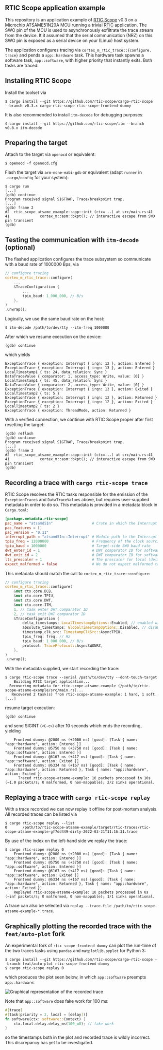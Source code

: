 RTIC Scope application example
---

This repository is an application example of [RTIC Scope](https://github.com/rtic-scope) v0.3 on a Microchip ATSAME51N20A MCU running a trivial [RTIC](https://rtic.rs) application.
The SWO pin of the MCU is used to asynchronously exfiltrate the trace stream from the device.
It it assumed that the serial communication (NRZ) on this SWO pin is exposed as a serial device on your (Linux) host system.

The application configures tracing via `cortex_m_rtic_trace::{configure, trace}` and pends a `app::hardware` task.
This hardware task spawns a software task, `app::software`, with higher priority that instantly exits.
Both tasks are traced.

## Installing RTIC Scope
Install the toolset via
```
$ cargo install --git https://github.com/rtic-scope/cargo-rtic-scope  --branch v0.3.x cargo-rtic-scope rtic-scope-frontend-dummy
```

It is also recommended to install `itm-decode` for debugging purposes:
```
$ cargo install --git https://github.com/rtic-scope/itm --branch v0.8.x itm-decode
```

## Preparing the target
Attach to the target via `openocd` or equivalent:
```
$ openocd -f openocd.cfg
```

Flash the target via `arm-none-eabi-gdb` or equivalent (adapt `runner` in `.cargo/config` for your system):
```
$ cargo run
[...]
(gdb) continue
Program received signal SIGTRAP, Trace/breakpoint trap.
[...]
(gdb) frame 2
#2  rtic_scope_atsame_example::app::init (ctx=...) at src/main.rs:41
41              cortex_m::asm::bkpt(); // interactive escape from SWO pin transient
(gdb)
```

## Testing the communication with `itm-decode` (optional)
The flashed application configures the trace subsystem so communicate with a baud rate of 1000000 Bps, via
```rust
// configure tracing
cortex_m_rtic_trace::configure(
    ..,
    &TraceConfiguration {
        ..,
        tpiu_baud: 1_000_000, // B/s
    },
)
.unwrap();
```

Logically, we use the same baud rate on the host:
```
$ itm-decode /path/to/dev/tty --itm-freq 1000000
```
After which we resume execution on the device:
```
(gdb) continue
```
which yields
```
ExceptionTrace { exception: Interrupt { irqn: 12 }, action: Entered }
ExceptionTrace { exception: Interrupt { irqn: 13 }, action: Entered }
LocalTimestamp1 { ts: 24, data_relation: Sync }
DataTraceValue { comparator: 1, access_type: Write, value: [0] }
LocalTimestamp1 { ts: 45, data_relation: Sync }
DataTraceValue { comparator: 2, access_type: Write, value: [0] }
ExceptionTrace { exception: Interrupt { irqn: 13 }, action: Exited }
LocalTimestamp2 { ts: 5 }
ExceptionTrace { exception: Interrupt { irqn: 12 }, action: Returned }
ExceptionTrace { exception: Interrupt { irqn: 12 }, action: Exited }
LocalTimestamp2 { ts: 2 }
ExceptionTrace { exception: ThreadMode, action: Returned }
```

With a verified connection, we continue with RTIC Scope proper after first resetting the target:
```
(gdb) reflash
(gdb) continue
Program received signal SIGTRAP, Trace/breakpoint trap.
[...]
(gdb) frame 2
#2  rtic_scope_atsame_example::app::init (ctx=...) at src/main.rs:41
41              cortex_m::asm::bkpt(); // interactive escape from SWO pin transient
(gdb)
```

## Recording a trace with `cargo rtic-scope trace`
RTIC Scope resolves the RTIC tasks responsible for the emission of the `ExceptionTrace`s and `DataTraceValue`s above, but requires user-supplied metadata in order to do so.
This metadata is provided in a metadata block in `Cargo.toml`:
```toml
[package.metadata.rtic-scope]
pac_name = "atsamd51n"                  # Crate in which the Interrupt enum lives. Used for hardware task resolving.
pac_features = []
pac_version = "0.11"
interrupt_path = "atsamd51n::Interrupt" # Module path to the Interrupt enum.
tpiu_freq = 12000000                    # Frequency of the clock sourcing the TPIU perhipheral
tpiu_baud = 1000000                     # Target-side SWO baud rate
dwt_enter_id = 1                        # DWT comparator ID for software task enter events
dwt_exit_id = 2                         # DWT comparator ID for software task exit events
lts_prescaler = 1                       # The prescaler for local (delta) timestamps
expect_malformed = false                # We do not expect malformed trace packets in the stream. Used for debugging purposes. To be deprecated in a future release.
```
This metadata should match the call to `cortex_m_rtic_trace::configure`:
```rust
// configure tracing
cortex_m_rtic_trace::configure(
    &mut ctx.core.DCB,
    &mut ctx.core.TPIU,
    &mut ctx.core.DWT,
    &mut ctx.core.ITM,
    1, // task enter DWT comparator ID
    2, // task exit DWT comparator ID
    &TraceConfiguration {
        delta_timestamps: LocalTimestampOptions::Enabled, // enabled with a bypassed (= 1) prescaler
        absolute_timestamps: GlobalTimestampOptions::Disabled, // disable absolute timestamps
        timestamp_clk_src: TimestampClkSrc::AsyncTPIU,
        tpiu_freq: freq, // Hz
        tpiu_baud: 1_000_000, // B/s
        protocol: TraceProtocol::AsyncSWONRZ,
    },
)
.unwrap();
```

With the metadata supplied, we start recording the trace:
```
$ cargo rtic-scope trace --serial /path/to/dev/tty --dont-touch-target
    Building RTIC target application...
  Recovering metadata for rtic-scope-atsame-example (/path/to/rtic-scope-atsame-example/src/main.rs)...
   Recovered 2 task(s) from rtic-scope-atsame-example: 1 hard, 1 soft.
[...]
```
resume target execution:
```
(gdb) continue
```
and send SIGINT (`<C-c>`) after 10 seconds which ends the recording, yielding
```
    Frontend dummy: @2000 ns (+2000 ns) [good]: [Task { name: "app::hardware", action: Entered }]
    Frontend dummy: @5750 ns (+3750 ns) [good]: [Task { name: "app::software", action: Entered }]
    Frontend dummy: @6167 ns (+417 ns) [good]: [Task { name: "app::software", action: Exited }]
    Frontend dummy: @6334 ns (+167 ns) [good]: [Task { name: "app::hardware", action: Returned }, Task { name: "app::hardware", action: Exited }]
      Traced rtic-scope-atsame-example: 10 packets processed in 10s (~1.0 packets/s; 0 malformed, 0 non-mappable); 2/2 sinks operational.
```

## Replaying a trace with `cargo rtic-scope replay`
With a trace recorded we can now replay it offline for post-mortem analysis.
All recorded traces can be listed via
```
$ cargo rtic-scope replay --list
0       /path/to/rtic-scope-atsame-example/target/rtic-traces/rtic-scope-atsame-example-gf7dd449-dirty-2022-03-21T11:16:31.trace
```
By use of the index on the left-hand side we replay the trace:
```
$ cargo rtic-scope replay 0
    Frontend dummy: @2000 ns (+2000 ns) [good]: [Task { name: "app::hardware", action: Entered }]
    Frontend dummy: @5750 ns (+3750 ns) [good]: [Task { name: "app::software", action: Entered }]
    Frontend dummy: @6167 ns (+417 ns) [good]: [Task { name: "app::software", action: Exited }]
    Frontend dummy: @6334 ns (+167 ns) [good]: [Task { name: "app::hardware", action: Returned }, Task { name: "app::hardware", action: Exited }]
    Replayed rtic-scope-atsame-example: 10 packets processed in 0s (~inf packets/s; 0 malformed, 0 non-mappable); 1/1 sinks operational.
```
A trace can also be selected via `replay --trace-file /path/to/rtic-scope-atsame-example-*.trace`.

## Graphically plotting the recorded trace with the `feat/auto-plot` fork
An experimental fork of `rtic-scope-frontend-dummy` can plot the run-time of the two traces tasks using `pandas` and `matplotlib.pyplot` for Python 3:
```
$ cargo install --git https://github.com/rtic-scope/cargo-rtic-scope --branch feat/auto-plot rtic-scope-frontend-dummy
$ cargo rtic-scope replay 0
```
which produces the plot seen below, in which `app::software` preempts `app::hardware`:

![Graphical representation of the recorded trace](assets/plot.png)

Note that `app::software` does fake work for 100 ms:
```rust
#[trace]
#[task(priority = 2, local = [delay])]
fn software(ctx: software::Context) {
    ctx.local.delay.delay_ms(100_u8); // fake work
}
```
so the timestamps both in the plot and recorded trace is wildly incorrect.
This discrepancy has yet to be investigated.
